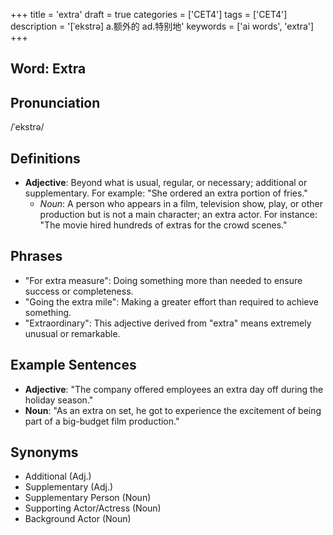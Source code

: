 +++
title = 'extra'
draft = true
categories = ['CET4']
tags = ['CET4']
description = '[ˈekstrə] a.额外的 ad.特别地'
keywords = ['ai words', 'extra']
+++

## Word: Extra

## Pronunciation
/ˈekstrə/

## Definitions
- **Adjective**: Beyond what is usual, regular, or necessary; additional or supplementary. For example: "She ordered an extra portion of fries."
  - *Noun*: A person who appears in a film, television show, play, or other production but is not a main character; an extra actor. For instance: "The movie hired hundreds of extras for the crowd scenes."

## Phrases
- "For extra measure": Doing something more than needed to ensure success or completeness.
- "Going the extra mile": Making a greater effort than required to achieve something.
- "Extraordinary": This adjective derived from "extra" means extremely unusual or remarkable.

## Example Sentences
- **Adjective**: "The company offered employees an extra day off during the holiday season."
- **Noun**: "As an extra on set, he got to experience the excitement of being part of a big-budget film production."

## Synonyms
- Additional (Adj.)
- Supplementary (Adj.)
- Supplementary Person (Noun)
- Supporting Actor/Actress (Noun)
- Background Actor (Noun)
